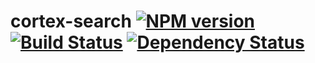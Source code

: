 # cortex-search [![NPM version](https://badge.fury.io/js/cortex-search.png)](http://badge.fury.io/js/cortex-search) [![Build Status](https://travis-ci.org/cortexjs/cortex-search.png?branch=master)](https://travis-ci.org/cortexjs/cortex-search) [![Dependency Status](https://gemnasium.com/cortexjs/cortex-search.png)](https://gemnasium.com/cortexjs/cortex-search)